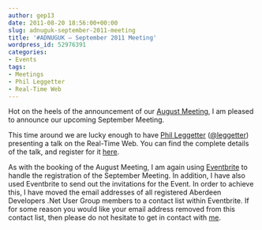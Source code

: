 ```yaml
---
author: gep13
date: 2011-08-20 18:56:00+00:00
slug: adnuguk-september-2011-meeting
title: '#ADNUGUK – September 2011 Meeting'
wordpress_id: 52976391
categories:
- Events
tags:
- Meetings
- Phil Leggetter
- Real-Time Web
---
```


Hot on the heels of the announcement of our [August Meeting](http://www.gep13.co.uk/blog/?p=320), I am pleased to announce our upcoming September Meeting.




This time around we are lucky enough to have [Phil Leggetter](http://www.leggetter.co.uk/) ([@leggetter](http://twitter.com/leggetter)) presenting a talk on the Real-Time Web. You can find the complete details of the talk, and register for it [here](http://adnuguk-sep.eventbrite.com/).




As with the booking of the August Meeting, I am again using [Eventbrite](http://www.eventbrite.com/) to handle the registration of the September Meeting. In addition, I have also used Eventbrite to send out the invitations for the Event. In order to achieve this, I have moved the email addresses of all registered Aberdeen Developers .Net User Group members to a contact list within Eventbrite. If for some reason you would like your email address removed from this contact list, then please do not hesitate to get in contact with [me](http://www.gep13.co.uk/blog/?page_id=38).
